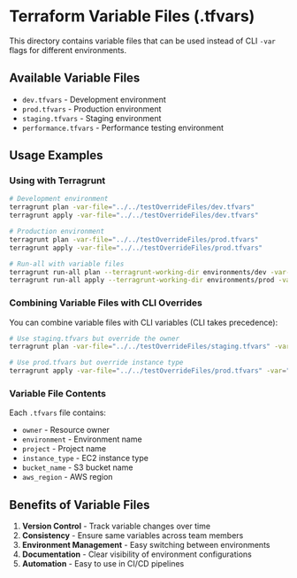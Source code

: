 # Terraform Variable Files (.tfvars)

This directory contains variable files that can be used instead of CLI `-var` flags for different environments.

## Available Variable Files

- `dev.tfvars` - Development environment
- `prod.tfvars` - Production environment  
- `staging.tfvars` - Staging environment
- `performance.tfvars` - Performance testing environment

## Usage Examples

### Using with Terragrunt

```bash
# Development environment
terragrunt plan -var-file="../../testOverrideFiles/dev.tfvars"
terragrunt apply -var-file="../../testOverrideFiles/dev.tfvars"

# Production environment
terragrunt plan -var-file="../../testOverrideFiles/prod.tfvars"
terragrunt apply -var-file="../../testOverrideFiles/prod.tfvars"

# Run-all with variable files
terragrunt run-all plan --terragrunt-working-dir environments/dev -var-file="../../testOverrideFiles/dev.tfvars"
terragrunt run-all apply --terragrunt-working-dir environments/prod -var-file="../../testOverrideFiles/prod.tfvars"
```

### Combining Variable Files with CLI Overrides

You can combine variable files with CLI variables (CLI takes precedence):

```bash
# Use staging.tfvars but override the owner
terragrunt plan -var-file="../../testOverrideFiles/staging.tfvars" -var="owner=custom-owner"

# Use prod.tfvars but override instance type
terragrunt apply -var-file="../../testOverrideFiles/prod.tfvars" -var="instance_type=t3.2xlarge"
```

### Variable File Contents

Each `.tfvars` file contains:
- `owner` - Resource owner
- `environment` - Environment name
- `project` - Project name
- `instance_type` - EC2 instance type
- `bucket_name` - S3 bucket name
- `aws_region` - AWS region

## Benefits of Variable Files

1. **Version Control** - Track variable changes over time
2. **Consistency** - Ensure same variables across team members
3. **Environment Management** - Easy switching between environments
4. **Documentation** - Clear visibility of environment configurations
5. **Automation** - Easy to use in CI/CD pipelines
